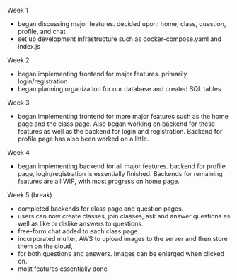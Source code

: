 Week 1
- began discussing major features. decided upon: home, class, question, profile, and chat
- set up development infrastructure such as docker-compose.yaml and index.js

Week 2
- began implementing frontend for major features. primarily login/registration
- began planning organization for our database and created SQL tables

Week 3
- began implementing frontend for more major features such as the home page and the
class page. Also began working on backend for these features as well as the backend
for login and registration. Backend for profile page has also been worked on a little.

Week 4
- began implementing backend for all major features. backend for profile page, login/registration
is essentially finished. Backends for remaining features are all WIP, with most progress
on home page.

Week 5 (break)
- completed backends for class page and question pages.
- users can now create classes, join classes, ask and answer questions as well as
like or dislike answers to questions.
- free-form chat added to each class page.
- incorporated multer, AWS to upload images to the server and then store them on the cloud,
- for both questions and answers. Images can be enlarged when clicked on.
- most features essentially done
